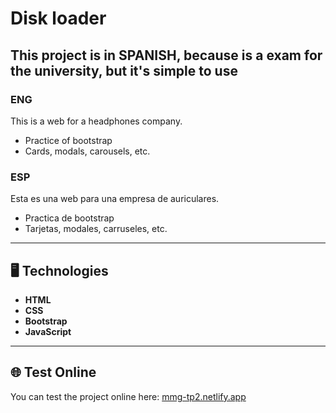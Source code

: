 # Disk loader

## This project is in SPANISH, because is a exam for the university, but it's simple to use

### ENG
This is a web for a headphones company.

- Practice of bootstrap
- Cards, modals, carousels, etc.

### ESP
Esta es una web para una empresa de auriculares.

- Practica de bootstrap
- Tarjetas, modales, carruseles, etc.

---

## 🖥️ Technologies
- **HTML**
- **CSS**
- **Bootstrap**
- **JavaScript**

---

## 🌐 Test Online
You can test the project online here: [mmg-tp2.netlify.app](https://mmg-tp2.netlify.app)